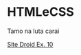 # HTMLeCSS

<head>
    <html lang="pt-br">
    <meta charset="UTF-8">
    <meta name="viewport" content="width=device-width, initial-scale=1.0">
    <title>NiKaum LayDown</title>
</head>

Tamo na luta carai

<a href="https://nika1-laydown.github.io/HTML/exercicio10/ex010.html" target="_blank">Site Droid Ex. 10</a>